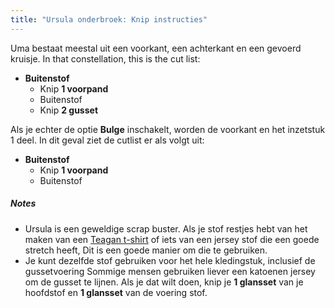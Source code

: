 ```yaml
---
title: "Ursula onderbroek: Knip instructies"
---
```


Uma bestaat meestal uit een voorkant, een achterkant en een gevoerd kruisje. In that constellation, this is the cut list:

- **Buitenstof**
  - Knip **1 voorpand**
  - Buitenstof
  - Knip **2 gusset**

Als je echter de optie **Bulge** inschakelt, worden de voorkant en het inzetstuk 1 deel. In dit geval ziet de cutlist er als volgt uit:

- **Buitenstof**
  - Knip **1 voorpand**
  - Buitenstof

<Note>

##### Notes

- Ursula is een geweldige scrap buster. Als je stof restjes hebt van het maken van een [Teagan t-shirt](/ontwerpen/teagan/) of iets van een jersey stof die een goede stretch heeft, Dit is een goede manier om die te gebruiken.
- Je kunt dezelfde stof gebruiken voor het hele kledingstuk, inclusief de gussetvoering Sommige mensen gebruiken liever een katoenen jersey om de gusset te lijnen. Als je dat wilt doen, knip je **1 glansset** van je hoofdstof en **1 glansset** van de voering stof.

</Note>
